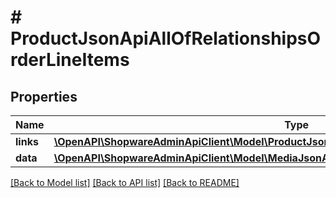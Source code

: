 # # ProductJsonApiAllOfRelationshipsOrderLineItems

## Properties

Name | Type | Description | Notes
------------ | ------------- | ------------- | -------------
**links** | [**\OpenAPI\ShopwareAdminApiClient\Model\ProductJsonApiAllOfRelationshipsOrderLineItemsLinks**](ProductJsonApiAllOfRelationshipsOrderLineItemsLinks.md) |  | [optional]
**data** | [**\OpenAPI\ShopwareAdminApiClient\Model\MediaJsonApiAllOfRelationshipsOrderLineItemsData[]**](MediaJsonApiAllOfRelationshipsOrderLineItemsData.md) |  | [optional]

[[Back to Model list]](../../README.md#models) [[Back to API list]](../../README.md#endpoints) [[Back to README]](../../README.md)
